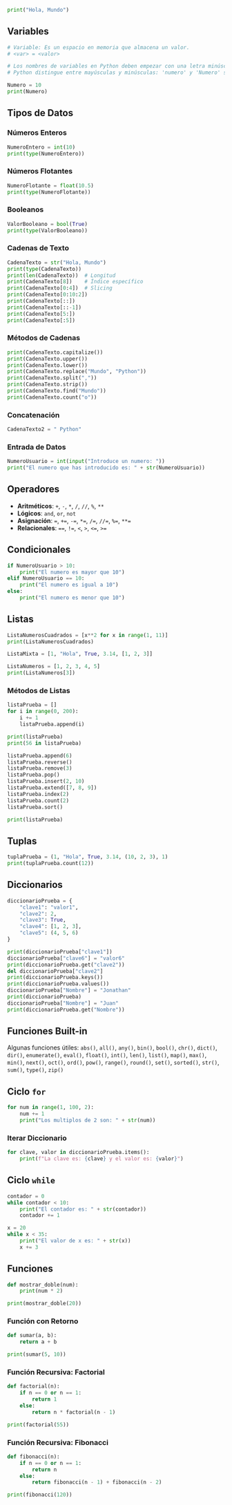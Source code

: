 
```python
print("Hola, Mundo")
```

## Variables

```python
# Variable: Es un espacio en memoria que almacena un valor.
# <var> = <valor>

# Los nombres de variables en Python deben empezar con una letra minúscula o un guion bajo. No pueden comenzar con números.
# Python distingue entre mayúsculas y minúsculas: 'numero' y 'Numero' son diferentes.

Numero = 10
print(Numero)
```

## Tipos de Datos

### Números Enteros

```python
NumeroEntero = int(10)
print(type(NumeroEntero))
```

### Números Flotantes

```python
NumeroFlotante = float(10.5)
print(type(NumeroFlotante))
```

### Booleanos

```python
ValorBooleano = bool(True)
print(type(ValorBooleano))
```

### Cadenas de Texto

```python
CadenaTexto = str("Hola, Mundo")
print(type(CadenaTexto))
print(len(CadenaTexto))  # Longitud
print(CadenaTexto[8])    # Índice específico
print(CadenaTexto[0:4])  # Slicing
print(CadenaTexto[0:10:2])
print(CadenaTexto[::])
print(CadenaTexto[::-1])
print(CadenaTexto[5:])
print(CadenaTexto[:5])
```

### Métodos de Cadenas

```python
print(CadenaTexto.capitalize())
print(CadenaTexto.upper())
print(CadenaTexto.lower())
print(CadenaTexto.replace("Mundo", "Python"))
print(CadenaTexto.split(","))
print(CadenaTexto.strip())
print(CadenaTexto.find("Mundo"))
print(CadenaTexto.count("o"))
```

### Concatenación

```python
CadenaTexto2 = " Python"
```

### Entrada de Datos

```python
NumeroUsuario = int(input("Introduce un numero: "))
print("El numero que has introducido es: " + str(NumeroUsuario))
```

## Operadores

- **Aritméticos**: `+`, `-`, `*`, `/`, `//`, `%`, `**`
- **Lógicos**: `and`, `or`, `not`
- **Asignación**: `=`, `+=`, `-=`, `*=`, `/=`, `//=`, `%=`, `**=`
- **Relacionales**: `==`, `!=`, `<`, `>`, `<=`, `>=`

## Condicionales

```python
if NumeroUsuario > 10:
    print("El numero es mayor que 10")
elif NumeroUsuario == 10:
    print("El numero es igual a 10")
else:
    print("El numero es menor que 10")
```

## Listas

```python
ListaNumerosCuadrados = [x**2 for x in range(1, 11)]
print(ListaNumerosCuadrados)

ListaMixta = [1, "Hola", True, 3.14, [1, 2, 3]]

ListaNumeros = [1, 2, 3, 4, 5]
print(ListaNumeros[3])
```

### Métodos de Listas

```python
listaPrueba = []
for i in range(0, 200):
    i += 1
    listaPrueba.append(i)

print(listaPrueba)
print(56 in listaPrueba)

listaPrueba.append(6)
listaPrueba.reverse()
listaPrueba.remove(3)
listaPrueba.pop()
listaPrueba.insert(2, 10)
listaPrueba.extend([7, 8, 9])
listaPrueba.index(2)
listaPrueba.count(2)
listaPrueba.sort()

print(listaPrueba)
```

## Tuplas

```python
tuplaPrueba = (1, "Hola", True, 3.14, (10, 2, 3), 1)
print(tuplaPrueba.count(12))
```

## Diccionarios

```python
diccionarioPrueba = {
    "clave1": "valor1",
    "clave2": 2,
    "clave3": True,
    "clave4": [1, 2, 3],
    "clave5": (4, 5, 6)
}

print(diccionarioPrueba["clave1"])
diccionarioPrueba["clave6"] = "valor6"
print(diccionarioPrueba.get("clave2"))
del diccionarioPrueba["clave2"]
print(diccionarioPrueba.keys())
print(diccionarioPrueba.values())
diccionarioPrueba["Nombre"] = "Jonathan"
print(diccionarioPrueba)
diccionarioPrueba["Nombre"] = "Juan"
print(diccionarioPrueba.get("Nombre"))
```

## Funciones Built-in

Algunas funciones útiles: `abs()`, `all()`, `any()`, `bin()`, `bool()`, `chr()`, `dict()`, `dir()`, `enumerate()`, `eval()`, `float()`, `int()`, `len()`, `list()`, `map()`, `max()`, `min()`, `next()`, `oct()`, `ord()`, `pow()`, `range()`, `round()`, `set()`, `sorted()`, `str()`, `sum()`, `type()`, `zip()`

## Ciclo `for`

```python
for num in range(1, 100, 2):
    num += 1
    print("Los multiplos de 2 son: " + str(num))
```

### Iterar Diccionario

```python
for clave, valor in diccionarioPrueba.items():
    print(f"La clave es: {clave} y el valor es: {valor}")
```

## Ciclo `while`

```python
contador = 0
while contador < 10:
    print("El contador es: " + str(contador))
    contador += 1

x = 20
while x < 35:
    print("El valor de x es: " + str(x))
    x += 3
```

## Funciones

```python
def mostrar_doble(num):
    print(num * 2)

print(mostrar_doble(20))
```

### Función con Retorno

```python
def sumar(a, b):
    return a + b

print(sumar(5, 10))
```

### Función Recursiva: Factorial

```python
def factorial(n):
    if n == 0 or n == 1:
        return 1
    else:
        return n * factorial(n - 1)

print(factorial(55))
```

### Función Recursiva: Fibonacci

```python
def fibonacci(n):
    if n == 0 or n == 1:
        return n
    else:
        return fibonacci(n - 1) + fibonacci(n - 2)

print(fibonacci(120))
```